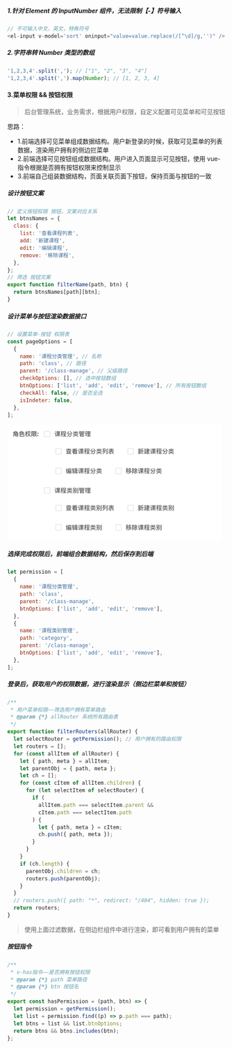 ##### 1.针对 Element 的 InputNumber 组件，无法限制【-】符号输入

```js
// 不可输入中文，英文，特殊符号
<el-input v-model='sort' oninput="value=value.replace(/[^\d]/g,'')" />
```

##### 2.字符串转 Number 类型的数组

```js
'1,2,3,4'.split(','); // ["1", "2", "3", "4"]
'1,2,3,4'.split(',').map(Number); // [1, 2, 3, 4]
```

#### 3.菜单权限 && 按钮权限

> 后台管理系统，业务需求，根据用户权限，自定义配置可见菜单和可见按钮

思路：

- 1.前端选择可见菜单组成数据结构。用户新登录的时候，获取可见菜单的列表数据，渲染用户拥有的侧边拦菜单
- 2.前端选择可见按钮组成数据结构。用户进入页面显示可见按钮，使用 vue-指令根据是否拥有按钮权限来控制显示
- 3.前端自己组装数据结构，页面关联页面下按钮，保持页面与按钮的一致

##### 设计按钮文案

```js
// 定义按钮权限 按钮，文案对应关系
let btnsNames = {
  class: {
    list: '查看课程列表',
    add: '新建课程',
    edit: '编辑课程',
    remove: '移除课程',
  },
};
// 筛选 按钮文案
export function filterName(path, btn) {
  return btnsNames[path][btn];
}
```

##### 设计菜单与按钮渲染数据接口

```js
// 设置菜单-按钮 权限表
const pageOptions = [
  {
    name: '课程分类管理', // 名称
    path: 'class', // 路径
    parent: '/class-manage', // 父级路径
    checkOptions: [], // 选中按钮数组
    btnOptions: ['list', 'add', 'edit', 'remove'], // 所有按钮数组
    checkAll: false, // 是否全选
    isIndeter: false,
  },
];
```

![Images](WX20201211-173910.png)

##### 选择完成权限后，前端组合数据结构，然后保存到后端

```js
let permission = [
  {
    name: '课程分类管理',
    path: 'class',
    parent: '/class-manage',
    btnOptions: ['list', 'add', 'edit', 'remove'],
  },
  {
    name: '课程类别管理',
    path: 'category',
    parent: '/class-manage',
    btnOptions: ['list', 'add', 'edit', 'remove'],
  },
];
```

##### 登录后，获取用户的权限数据，进行渲染显示（侧边栏菜单和按钮）

```js
/**
 * 用户菜单权限——筛选用户拥有菜单路由
 * @param {*} allRouter 系统所有路由表
 */
export function filterRouters(allRouter) {
  let selectRouter = getPermission(); // 用户拥有的路由权限
  let routers = [];
  for (const allItem of allRouter) {
    let { path, meta } = allItem;
    let parentObj = { path, meta };
    let ch = [];
    for (const cItem of allItem.children) {
      for (let selectItem of selectRouter) {
        if (
          allItem.path === selectItem.parent &&
          cItem.path === selectItem.path
        ) {
          let { path, meta } = cItem;
          ch.push({ path, meta });
        }
      }
    }
    if (ch.length) {
      parentObj.children = ch;
      routers.push(parentObj);
    }
  }
  // routers.push({ path: "*", redirect: "/404", hidden: true });
  return routers;
}
```

> 使用上面过滤数据，在侧边栏组件中进行渲染，即可看到用户拥有的菜单

##### 按钮指令

```js
/**
 * v-has指令——是否拥有按钮权限
 * @param {*} path 菜单路径
 * @param {*} btn 按钮名
 */
export const hasPermission = (path, btn) => {
  let permission = getPermission();
  let list = permission.find((p) => p.path === path);
  let btns = list && list.btnOptions;
  return btns && btns.includes(btn);
};
```
